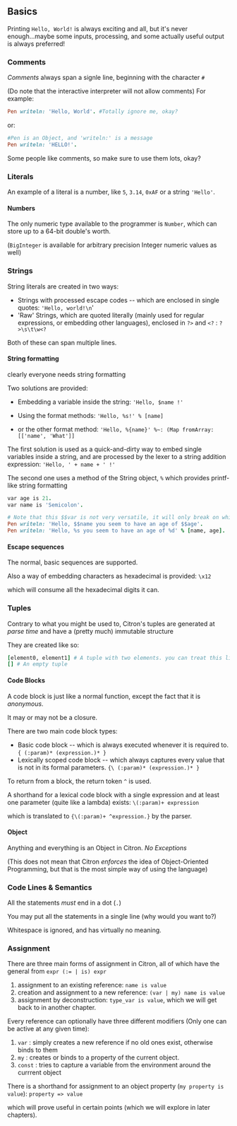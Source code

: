 ## Basics

Printing `Hello, World!` is always exciting and all, but it's never enough...maybe some inputs, processing, and some actually useful output is always preferred!

### Comments

_Comments_ always span a signle line, beginning with the character `#`

\(Do note that the interactive interpreter will not allow comments\)
For example:

```ruby
Pen writeln: 'Hello, World'. #Totally ignore me, okay?
```

or:

```ruby
#Pen is an Object, and 'writeln:' is a message
Pen writeln: 'HELLO!'.
```

Some people like comments, so make sure to use them lots, okay?

### Literals

An example of a literal is a number, like `5`, `3.14`, `0xAF` or a string `'Hello'`.

#### Numbers

The only numeric type available to the programmer is `Number`, which can store up to a 64-bit double's worth.

\(`BigInteger` is available for arbitrary precision Integer numeric values as well\)

### Strings

String literals are created in two ways:

* Strings with processed escape codes -- which are enclosed in single quotes: `'Hello, world!\n`'
* 'Raw' Strings, which are quoted literally \(mainly used for regular expressions, or embedding other languages\), enclosed in `?>` and `<?` : `?>\s\t\w<?`

Both of these can span multiple lines.

#### String formatting

clearly everyone needs string formatting

Two solutions are provided:

* Embedding a variable inside the string: `'Hello, $name !'`

* Using the format methods: `'Hello, %s!' % [name]`

* or the other format method: `'Hello, %{name}' %~: (Map fromArray: [['name', 'What']]`

The first solution is used as a quick-and-dirty way to embed single variables inside a string, and are processed by the lexer to a string addition expression: `'Hello, ' + name + ' !'`

The second one uses a method of the String object, `%` which provides printf-like string formatting

```ruby
var age is 21.
var name is 'Semicolon'.

# Note that this $$var is not very versatile, it will only break on whitespace and such
Pen writeln: 'Hello, $$name you seem to have an age of $$age'.
Pen writeln: 'Hello, %s you seem to have an age of %d' % [name, age].
```

#### Escape sequences

The normal, basic sequences are supported.

Also a way of embedding characters as hexadecimal is provided: `\x12`

which will consume all the hexadecimal digits it can.

### Tuples

Contrary to what you might be used to, Citron's tuples are generated at _parse time_ and have a \(pretty much\) immutable structure

They are created like so:

```ruby
[element0, element1] # A tuple with two elements. you can treat this like an Array object
[] # An empty tuple
```

#### Code Blocks

A code block is just like a normal function, except the fact that it is _anonymous_.

It may or may not be a closure.

There are two main code block types:

* Basic code block -- which is always executed whenever it is required to. `{ (:param)* (expression.)* }`
* Lexically scoped code block -- which always captures every value that is not in its formal parameters. `{\ (:param)* (expression.)* }`

To return from a block, the return token `^` is used.

A shorthand for a lexical code block with a single expression and at least one parameter \(quite like a lambda\) exists: `\(:param)+ expression`

which is translated to `{\(:param)+ ^expression.}` by the parser.

#### Object

Anything and everything is an Object in Citron. _No Exceptions_

\(This does not mean that Citron _enforces_ the idea of Object-Oriented Programming, but that is the most simple way of using the language\)

### Code Lines & Semantics

All the statements _must_ end in a dot \(`.`\)

You may put all the statements in a single line \(why would you want to?\)

Whitespace is ignored, and has virtually no meaning.



### Assignment

There are three main forms of assignment in Citron, all of which have the general from `expr (:= | is) expr`

1. assignment to an existing reference: `name is value`
2. creation and assignment to a new reference: `(var | my) name is value`
3. assignment by deconstruction: `type_var is value`, which we will get back to in another chapter.

Every reference can optionally have three different modifiers \(Only one can be active at any given time\): 

1. `var` : simply creates a new reference if no old ones exist, otherwise binds to them
2. `my`   : creates or binds to a property of the current object.
3. `const` : tries to capture a variable from the environment around the currrent object

There is a shorthand for assignment to an object property \(`my property is value`\): `property => value`

which will prove useful in certain points \(which we will explore in later chapters\).





